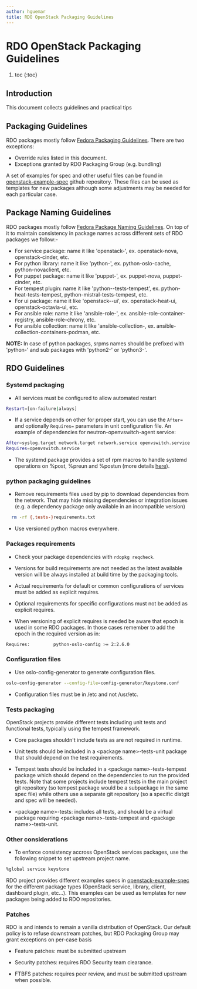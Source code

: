 ```yaml
---
author: hguemar
title: RDO OpenStack Packaging Guidelines
---
```


# RDO OpenStack Packaging Guidelines
1. toc
{:toc}

## Introduction

This document collects guidelines and practical tips


## Packaging Guidelines

RDO packages mostly follow [Fedora Packaging Guidelines](https://fedoraproject.org/wiki/Packaging:Guidelines).
There are two exceptions:

 * Override rules listed in this document.
 * Exceptions granted by RDO Packaging Group (e.g. bundling)

A set of examples for spec and other useful files can be found in
[openstack-example-spec](https://github.com/openstack-packages/openstack-example-spec) github repository. These files can be used as templates for new packages although
some adjustments may be needed for each particular case.

## Package Naming Guidelines

RDO packages mostly follow [Fedora Package Naming Guidelines](https://fedoraproject.org/wiki/Packaging:Naming).
On top of it to maintain consistency in package names across different sets of RDO packages we follow:-

- For service package: name it like 'openstack-<service name>', ex. openstack-nova, openstack-cinder, etc.
- For python library: name it like 'python-<library name>', ex. python-oslo-cache, python-novaclient, etc.
- For puppet package: name it like 'puppet-<module name>', ex. puppet-nova, puppet-cinder, etc.
- For tempest plugin: name it like 'python-<tested service>-tests-tempest', ex. python-heat-tests-tempest, python-mistral-tests-tempest, etc.
- For ui package: name it like 'openstack-<service>-ui', ex. openstack-heat-ui, openstack-octavia-ui, etc.
- For ansible role: name it like 'ansible-role-<role name>', ex. ansible-role-container-registry, ansible-role-chrony, etc.
- For ansible collection: name it like 'ansible-collection-<collection-name>, ex. ansible-collection-containers-podman, etc.

**NOTE:** In case of python packages, srpms names should be prefixed with 'python-' and sub packages with 'python2-' or 'python3-'.

## RDO Guidelines

### Systemd packaging

* All services must be configured to allow automated restart

```bash
Restart=[on-failure|always]
```
* If a service depends on other for proper start, you can use the `After=` and
optionally `Requires=` parameters in unit configuration file. An example of
dependencies for neutron-openvswitch-agent service:

```bash
After=syslog.target network.target network.service openvswitch.service
Requires=openvswitch.service
```

* The systemd package provides a set of rpm macros to handle systemd operations
on %post, %preun and %postun (more details [here](https://fedoraproject.org/wiki/Packaging:Scriptlets#Systemd)).

### python packaging guidelines

* Remove requirements files used by pip to download dependencies from the network.
That may hide missing dependencies or integration issues (e.g. a dependency package only available in an incompatible version)

```bash
  rm -rf {,tests-}requirements.txt
```

* Use versioned python macros everywhere.

### Packages requirements

* Check your package dependencies with ```rdopkg reqcheck```.

* Versions for build requirements are not needed as the latest available version
will be always installed at build time by the packaging tools.

* Actual requirements for default or common configurations of services must be
added as explicit requires.

* Optional requirements for specific configurations must not be added as explicit
requires.

* When versioning of explicit requires is needed be aware that epoch is used in
some RDO packages. In those cases remember to add the epoch in the required
version as in:

```bash
Requires:         python-oslo-config >= 2:2.6.0
```

### Configuration files

* Use oslo-config-generator to generate configuration files.

```bash
oslo-config-generator --config-file=config-generator/keystone.conf
```

* Configuration files must be in /etc and not /usr/etc.

### Tests packaging

OpenStack projects provide different tests including unit tests and functional
tests, typically using the tempest framework.

* Core packages shouldn't include tests as are not required in runtime.

* Unit tests should be included in a &lt;package name>-tests-unit package that
should depend on the test requirements.

* Tempest tests should be included in a &lt;package name>-tests-tempest package
which should depend on the dependencies to run the provided tests. Note that
some projects include tempest tests in the main project git repository (so tempest
package would be a subpackage in the same spec file) while others use a separate
git repository (so a specific distgit and spec will be needed).

* &lt;package name>-tests: includes all tests, and should be a virtual package
requiring &lt;package name>-tests-tempest and &lt;package name>-tests-unit.

### Other considerations

* To enforce consistency accross OpenStack services packages, use the following snippet to set upstream project name.

```bash
%global service keystone
```

RDO project provides different examples specs in
[openstack-example-spec](https://github.com/openstack-packages/openstack-example-spec)
for the different package types (OpenStack service, library, client, dashboard
plugin, etc...). This examples can be used as templates for new packages being
added to RDO repositories.

### Patches

RDO is and intends to remain a vanilla distribution of OpenStack.
Our default policy is to refuse downstream patches, but RDO Packaging Group may grant
exceptions on per-case basis

* Feature patches: must be submitted upstream

* Security patches: requires RDO Security team clearance.

* FTBFS patches: requires peer review, and must be submitted upstream when possible.

